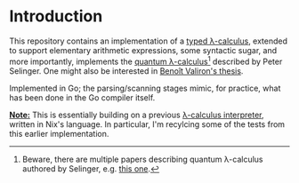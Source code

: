 # Introduction
This repository contains an implementation of a
[typed λ-calculus][wp-en-typed-lambda-calculus], extended to
support elementary arithmetic expressions, some syntactic sugar,
and more importantly, implements the [quantum λ-calculus][qlc][^0]
described by Peter Selinger. One might also be interested in
[Benoît Valiron's thesis][benoit-valiron-thesis].

Implemented in Go; the parsing/scanning stages mimic, for practice,
what has been done in the Go compiler itself.

**<u>Note:</u>** This is essentially building on a previous
[λ-calculus interpreter][tales-lambda], written in Nix's language.
In particular, I'm recylcing some of the tests from this earlier
implementation.

[^0]: Beware, there are multiple papers describing quantum
λ-calculus authored by Selinger, e.g. [this one][qlc].

[qlc]: https://www.mscs.dal.ca/~selinger/papers/qlambdabook.pdf
[benoit-valiron-thesis]: https://theses.hal.science/tel-00483944
[wp-en-typed-lambda-calculus]: https://en.wikipedia.org/wiki/Typed_lambda_calculus
[tales-lambda]: https://tales.mbivert.com/on-nix-language-lambda-calculus/

<!--

https://okmij.org/ftp/ML/generalization.html

https://nostarch.com/writing-c-compiler
https://github.com/rui314/chibicc

https://compilerbook.com/
https://interpreterbook.com/

-->